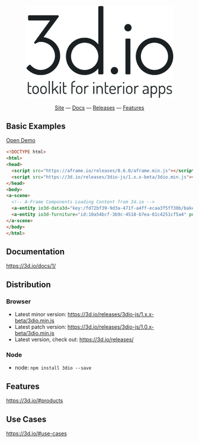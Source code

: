 <p align="center"><a href="https://3d.io" target="_blank"><img width="400" alt="toolkit for interior apps" src="3dio-logo.png"></a></p>

<div align="center">
  <a href="https://3d.io">Site</a>
  &mdash;
  <a href="https://3d.io/docs/1/">Docs</a>
  &mdash;
  <a href="https://3d.io/releases/">Releases</a>
  &mdash;
  <a href="https://3d.io/#features">Features</a>
</div>


## Basic Examples 

[Open Demo](https://3dio-aframe.glitch.me)
```html
<!DOCTYPE html>
<html>
<head>
  <script src="https://aframe.io/releases/0.6.0/aframe.min.js"></script>
  <script src="https://3d.io/releases/3dio-js/1.x.x-beta/3dio.min.js"></script>
</head>
<body>
<a-scene>
  <!-- A-Frame Components Loading Content from 3d.io -->
  <a-entity io3d-data3d="key:/fd72bf39-9d3a-471f-a4ff-ecaa3f5ff30b/bake/2017-04-15_22-45-14_XsiltX/regular/lighting.gz.data3d.buffer" position="0 -5 -6"></a-entity>
  <a-entity io3d-furniture="id:10a54bcf-3b9c-4518-b7ea-81c4251cf5a4" position="-0.85 -5 -5.4"></a-entity>
</a-scene>
</body>
</html>
```

## Documentation

https://3d.io/docs/1/

## Distribution

### Browser
* Latest minor version: https://3d.io/releases/3dio-js/1.x.x-beta/3dio.min.js
* Latest patch version: https://3d.io/releases/3dio-js/1.0.x-beta/3dio.min.js
* Latest version, check out: https://3d.io/releases/

### Node
* node: `npm install 3dio --save`

## Features

https://3d.io/#products

## Use Cases

https://3d.io/#use-cases
